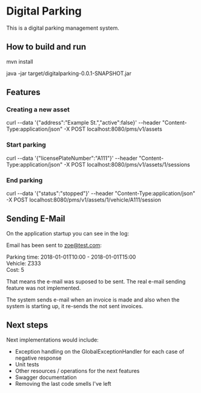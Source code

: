 # Digital Parking

This is a digital parking management system.

## How to build and run

mvn install

java -jar target/digitalparking-0.0.1-SNAPSHOT.jar

## Features

### Creating a new asset

curl --data '{"address":"Example St.","active":false}' --header "Content-Type:application/json" -X POST localhost:8080/pms/v1/assets

### Start parking

curl --data '{"licensePlateNumber":"A111"}' --header "Content-Type:application/json" -X POST localhost:8080/pms/v1/assets/1/sessions

### End parking

curl --data '{"status":"stopped"}' --header "Content-Type:application/json" -X POST localhost:8080/pms/v1/assets/1/vehicle/A111/session

## Sending E-Mail

On the application startup you can see in the log:

Email has been sent to zoe@test.com: <html><div>Parking time: 2018-01-01T10:00 - 2018-01-01T15:00</div><div>Vehicle: Z333</div><div>Cost: 5</div></html>

That means the e-mail was suposed to be sent. The real e-mail sending feature was not implemented.

The system sends e-mail when an invoice is made and also when the system is starting up, it re-sends the not sent invoices.

## Next steps

Next implementations would include:

* Exception handling on the GlobalExceptionHandler for each case of negative response
* Unit tests
* Other resources / operations for the next features
* Swagger documentation
* Removing the last code smells I've left
